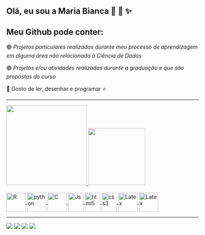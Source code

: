 ##  Olá, eu sou a Maria Bianca 📔 🦚 ✨ 

## Meu Github pode conter:

🟢 _Projetos particulares realizados durante meu processo de aprendizagem em alguma área não relacionada à Ciência de Dados_   

🟣 _Projetos e/ou atividades realizadas durante a graduação e que são propostas do curso_    
 
🌙 Gosto de ler, desenhar e programar ⭐ 
 
  ****
<div>
   <a href="https://github.com/Bia14k">
    <img height="210cm" src="https://github-readme-stats.vercel.app/api?username=Bia14k&show_icons=true&theme=tokyonight&include_all_commit=true&count_private=true">
    <img height="150cm" src="https://github-readme-stats.vercel.app/api/top-langs/?username=Bia14k&langs_count=8&theme=tokyonight">
</div>
 
<div style="display: inline_block"><br> 
      <img align="center" alt="R" height="50" width="50" src="https://cdn.jsdelivr.net/gh/devicons/devicon/icons/r/r-original.svg"> 
      <img align="center" alt="python" height="50" width="50" src="https://cdn.jsdelivr.net/gh/devicons/devicon/icons/python/python-original.svg">
      <img align="center" alt="C" height="50" width="50" src="https://cdn.jsdelivr.net/gh/devicons/devicon/icons/c/c-original.svg"> 
      <img align="center" alt="Js" height="50" width="40" src="https://cdn.jsdelivr.net/gh/devicons/devicon/icons/javascript/javascript-plain.svg">
      <img align="center" alt="html5" height="50" width="40" src="https://cdn.jsdelivr.net/gh/devicons/devicon/icons/html5/html5-original.svg">
      <img align="center" alt="css3" height="50" width="40" src="https://cdn.jsdelivr.net/gh/devicons/devicon/icons/css3/css3-original.svg">
      <img align="center" alt="Latex" height="50" width="50" src="https://cdn.jsdelivr.net/gh/devicons/devicon/icons/latex/latex-original.svg">
      <img align="center" alt="Latex" height="50" width="50" src="https://cdn.jsdelivr.net/gh/devicons/devicon/icons/markdown/markdown-original.svg">
</div>  
 
   ****
 
 <div>
  <a href="mailto:maria.bianca.mb0@gmail.com" target="_blank"><img src="https://img.shields.io/badge/Gmail-D14836?style=for-the-badge&logo=gmail&logoColor=white" target="_blank"></a>
  <a href="https://www.notion.so/Getting-Started-20f60cb50bcf4215a2680f2b32c0cb85" target="_blank"><img src="https://img.shields.io/badge/Notion-000000?style=for-the-badge&logo=notion&logoColor=white" target="_blank"></a>
  <a href="https://www.linkedin.com/in/maria-bianca-sousa-56b164224/" target="_blank"><img src="https://img.shields.io/badge/LinkedIn-0077B5?style=for-the-badge&logo=linkedin&logoColor=white" target="_blank"></a>
  <a href="https://www.tumblr.com/hexastarcode" target="_blank"><img src="https://img.shields.io/badge/Tumblr-%2336465D.svg?&style=for-the-badge&logo=Tumblr&logoColor=white" target="_blank"></a>
</div>
  
 
 
 
